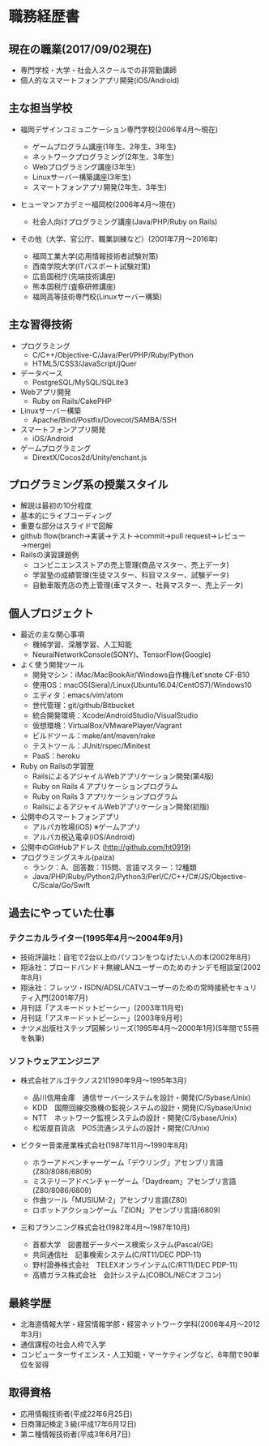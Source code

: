 # 職務経歴書

## 現在の職業(2017/09/02現在)

- 専門学校・大学・社会人スクールでの非常勤講師
- 個人的なスマートフォンアプリ開発(iOS/Android)


## 主な担当学校

- 福岡デザインコミュニケーション専門学校(2006年4月～現在)
  - ゲームプログラム講座(1年生、2年生、3年生)
  - ネットワークプログラミング(2年生、3年生)
  - Webプログラミング講座(3年生)
  - Linuxサーバー構築講座(3年生)
  - スマートフォンアプリ開発(2年生、3年生)


- ヒューマンアカデミー福岡校(2006年4月～現在)
  - 社会人向けプログラミング講座(Java/PHP/Ruby on Rails)


- その他（大学、官公庁、職業訓練など）(2001年7月～2016年)
  - 福岡工業大学(応用情報技術者試験対策)
  - 西南学院大学(ITパスポート試験対策)
  - 広島国税庁(先端技術講座)
  - 熊本国税庁(査察研修講座)
  - 福岡高等技術専門校(Linuxサーバー構築)


## 主な習得技術

- プログラミング
  - C/C++/Objective-C/Java/Perl/PHP/Ruby/Python
  - HTML5/CSS3/JavaScript/jQuer
- データベース
  - PostgreSQL/MySQL/SQLite3
- Webアプリ開発
  - Ruby on Rails/CakePHP
- Linuxサーバー構築
  - Apache/Bind/Postfix/Dovecot/SAMBA/SSH
- スマートフォンアプリ開発
  - iOS/Android
- ゲームプログラミング
  - DirextX/Cocos2d/Unity/enchant.js


## プログラミング系の授業スタイル

- 解説は最初の10分程度
- 基本的にライブコーディング
- 重要な部分はスライドで図解
- github flow(branch→実装→テスト→commit→pull request→レビュー→merge)
- Railsの演習課題例
  - コンビニエンスストアの売上管理(商品マスター、売上データ)
  - 学習塾の成績管理(生徒マスター、科目マスター、試験データ)
  - 自動車販売店の売上管理(車マスター、社員マスター、売上データ)


## 個人プロジェクト

- 最近の主な関心事項
  - 機械学習、深層学習、人工知能
  - NeuralNetworkConsole(SONY)、TensorFlow(Google)
- よく使う開発ツール
  - 開発マシン：iMac/MacBookAir/Windows自作機/Let'snote CF-B10
  - 使用OS：macOS(Siera)/Linux(Ubuntu16.04/CentOS7)/Windows10
  - エディタ：emacs/vim/atom
  - 世代管理：git/github/Bitbucket
  - 統合開発環境：Xcode/AndroidStudio/VisualStudio
  - 仮想環境：VirtualBox/VMwarePlayer/Vagrant
  - ビルドツール：make/ant/maven/rake
  - テストツール：JUnit/rspec/Minitest
  - PaaS：heroku
- Ruby on Railsの学習歴
  - RailsによるアジャイルWebアプリケーション開発(第4版)
  - Ruby on Rails 4 アプリケーションプログラム
  - Ruby on Rails 3 アプリケーションプログラム
  - RailsによるアジャイルWebアプリケーション開発(初版)
- 公開中のスマートフォンアプリ
  - アルパカ牧場(iOS) ※ゲームアプリ
  - アルパカ税込電卓(iOS/Android)
- 公開中のGitHubアドレス (http://github.com/ht0919)
- プログラミングスキル(paiza)
  - ランク：A、回答数：115問、言語マスター：12種類
  - Java/PHP/Ruby/Python2/Python3/Perl/C/C++/C#/JS/Objective-C/Scala/Go/Swift


## 過去にやっていた仕事

### テクニカルライター(1995年4月〜2004年9月)

  - 技術評論社：自宅で2台以上のパソコンをつなげたい人の本(2002年8月)
  - 翔泳社：ブロードバンド＋無線LANユーザーのためのナンデモ相談室(2002年8月)
  - 翔泳社：フレッツ・ISDN/ADSL/CATVユーザーのための常時接続セキュリティ入門(2001年7月)
  - 月刊誌「アスキードットピーシー」(2003年11月号)
  - 月刊誌「アスキードットピーシー」(2003年9月号)
  - ナツメ出版社ステップ図解シリーズ(1995年4月～2000年1月)(5年間で55冊を執筆)


### ソフトウェアエンジニア

- 株式会社アルゴテクノス21(1990年9月〜1995年3月)
  - 品川信用金庫　通信サーバーシステムを設計・開発(C/Sybase/Unix)
  - KDD　国際回線交換機の監視システムの設計・開発(C/Sybase/Unix)
  - NTT　ネットワーク監視システムの設計・開発(C/Sybase/Unix)
  - 松坂屋百貨店　POS流通システムの設計・開発(C/Unix)


- ビクター音楽産業株式会社(1987年11月〜1990年8月)
  - ホラーアドベンチャーゲーム「デウリング」アセンブリ言語(Z80/8086/6809)
  - ミステリーアドベンチャーゲーム「Daydream」アセンブリ言語(Z80/8086/6809)
  - 作曲ツール「MUSIUM-2」アセンブリ言語(Z80)
  - ロボットアクションゲーム「ZION」アセンブリ言語(6809)


- 三和プランニング株式会社(1982年4月〜1987年10月)
  - 首都大学　図書館データベース検索システム(Pascal/GE)
  - 共同通信社　記事検索システム(C/RT11/DEC PDP-11)
  - 野村證券株式会社　TELEXオンラインテム(C/RT11/DEC PDP-11)
  - 高橋ガラス株式会社　会計システム(COBOL/NECオフコン)


## 最終学歴

  - 北海道情報大学・経営情報学部・経営ネットワーク学科(2006年4月〜2012年3月)
  - 通信課程の社会人枠で入学
  - コンピューターサイエンス・人工知能・マーケティングなど、6年間で90単位を習得


## 取得資格

  - 応用情報技術者(平成22年6月25日)
  - 日商簿記検定３級(平成17年6月12日)
  - 第ニ種情報技術者(平成3年6月7日)
